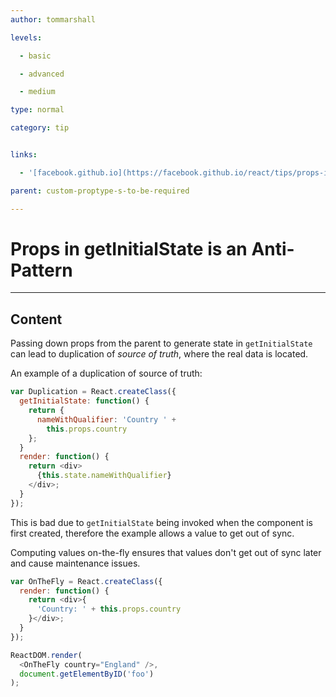 ```yaml
---
author: tommarshall

levels:

  - basic

  - advanced

  - medium

type: normal

category: tip


links:

  - '[facebook.github.io](https://facebook.github.io/react/tips/props-in-getInitialState-as-anti-pattern.html){website}'

parent: custom-proptype-s-to-be-required

---
```


# Props in getInitialState is an Anti-Pattern

---
## Content

Passing down props from the parent to generate state in `getInitialState` can lead to duplication of *source of truth*, where the real data is located.

An example of a duplication of source of truth:
```JavaScript
var Duplication = React.createClass({
  getInitialState: function() {
    return {
      nameWithQualifier: 'Country ' +
        this.props.country
    };
  }
  render: function() {
    return <div>
      {this.state.nameWithQualifier}
    </div>;
  }
});
```
This is bad due to `getInitialState` being invoked when the component is first created, therefore the example allows a value to get out of sync.

Computing values on-the-fly ensures that values don't get out of sync later and cause maintenance issues.

```JavaScript
var OnTheFly = React.createClass({
  render: function() {
    return <div>{
      'Country: ' + this.props.country
    }</div>;
  }
});

ReactDOM.render(
  <OnTheFly country="England" />,
  document.getElementByID('foo')
);


```


